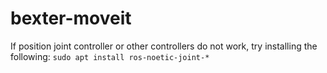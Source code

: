 # bexter-moveit

If position joint controller or other controllers do not work, try installing the following:
`sudo apt install ros-noetic-joint-*`
